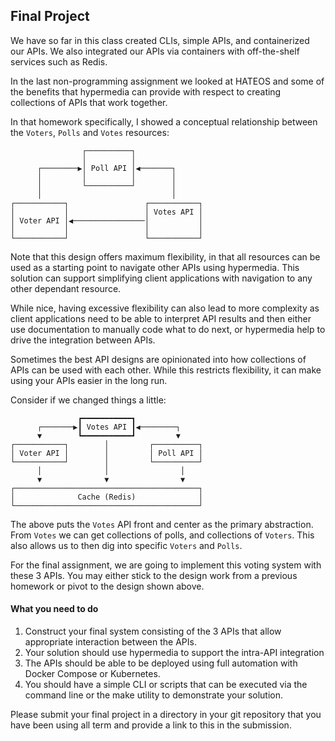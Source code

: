 ## Final Project

We have so far in this class created CLIs, simple APIs, and containerized our APIs.  We also integrated our APIs via containers with off-the-shelf services such as Redis.

In the last non-programming assignment we looked at HATEOS and some of the benefits that hypermedia can provide with respect to creating collections of APIs that work together. 

In that homework specifically, I showed a conceptual relationship between the `Voters`, `Polls` and `Votes` resources:

```
                ┌──────────┐               
                │          │               
      ┌────────▶│ Poll API │◀───────┐      
      │         │          │        │      
      │         └──────────┘        │      
      │                             │      
┌───────────┐                 ┌───────────┐
│           │                 │ Votes API │
│ Voter API │◀────────────────│           │
│           │                 │           │
└───────────┘                 └───────────┘
```

Note that this design offers maximum flexibility, in that all resources can be used as a starting point to navigate other APIs using hypermedia.  This solution can support simplifying client applications with navigation to any other dependant resource. 

While nice, having excessive flexibility can also lead to more complexity as client applications need to be able to interpret API results and then either use documentation to manually code what to do next, or hypermedia help to drive the integration between APIs.

Sometimes the best API designs are opinionated into how collections of APIs can be used with each other.  While this restricts flexibility, it can make using your APIs easier in the long run. 

Consider if we changed things a little:

```
               ┏━━━━━━━━━━━┓               
      ┌───────▶┃ Votes API ┃◀────────┐     
      ▼        ┗━━━━━━━━━━━┛         ▼     
┌───────────┐        │         ┌──────────┐
│ Voter API │        │         │ Poll API │
└───────────┘        │         └──────────┘
      │              │                │    
      ▼              ▼                ▼    
┌─────────────────────────────────────────┐
│              Cache (Redis)              │
└─────────────────────────────────────────┘
```

The above puts the `Votes` API front and center as the primary abstraction.  From `Votes` we can get collections of polls, and collections of `Voters`.  This also allows us to then dig into specific `Voters` and `Polls`.

For the final assignment, we are going to implement this voting system with these 3 APIs.  You may either stick to the design work from a previous homework or pivot to the design shown above.

#### What you need to do

1. Construct your final system consisting of the 3 APIs that allow appropriate interaction between the APIs.
2. Your solution should use hypermedia to support the intra-API integration
3. The APIs should be able to be deployed using full automation with Docker Compose or Kubernetes. 
4. You should have a simple CLI or scripts that can be executed via the command line or the make utility to demonstrate your solution. 

Please submit your final project in a directory in your git repository that you have been using all term and provide a link to this in the submission.